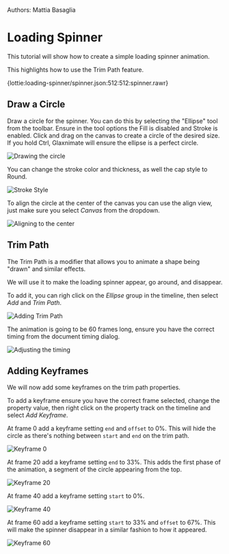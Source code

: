 Authors: Mattia Basaglia

# Loading Spinner

This tutorial will show how to create a simple loading spinner animation.

This highlights how to use the Trim Path feature.

{lottie:loading-spinner/spinner.json:512:512:spinner.rawr}

Draw a Circle
-------------

Draw a circle for the spinner.
You can do this by selecting the "Ellipse" tool from the toolbar.
Ensure in the tool options the Fill is disabled and Stroke is enabled.
Click and drag on the canvas to create a circle of the desired size.
If you hold Ctrl, Glaxnimate will ensure the ellipse is a perfect circle.

![Drawing the circle](./draw-ellipse.png)

You can change the stroke color and thickness, as well the cap style to Round.

![Stroke Style](./stroke-style.png)

To align the circle at the center of the canvas you can use the align view,
just make sure you select _Canvas_ from the dropdown.

![Aligning to the center](./align.png)

Trim Path
---------

The Trim Path is a modifier that allows you to animate a shape being "drawn"
and similar effects.

We will use it to make the loading spinner appear, go around, and disappear.

To add it, you can righ click on the _Ellipse_ group in the timeline,
then select _Add_ and _Trim Path_.

![Adding Trim Path](./add-trim.png)

The animation is going to be 60 frames long, ensure you have the correct
timing from the document timing dialog.

![Adjusting the timing](./timing-dialog.png)

Adding Keyframes
----------------

We will now add some keyframes on the trim path properties.

To add a keyframe ensure you have the correct frame selected, change the
property value, then right click on the property track on the timeline
and select _Add Keyframe_.

At frame 0 add a keyframe setting `end` and `offset` to 0%.
This will hide the circle as there's nothing between `start` and `end` on the trim path.

![Keyframe 0](./keyframe-0.png)


At frame 20 add a keyframe setting `end` to 33%.
This adds the first phase of the animation, a segment of the circle appearing from the top.

![Keyframe 20](./keyframe-20.png)


At frame 40 add a keyframe setting `start` to 0%.

![Keyframe 40](./keyframe-40.png)


At frame 60 add a keyframe setting `start` to 33% and `offset` to 67%.
This will make the spinner disappear in a similar fashion to how it appeared.

![Keyframe 60](./keyframe-60.png)
